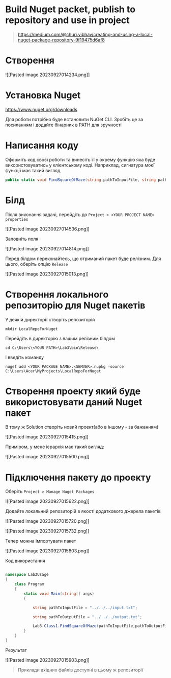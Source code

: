 # Build Nuget packet, publish to repository and use in project


>https://medium.com/@churi.vibhav/creating-and-using-a-local-nuget-package-repository-9f19475d6af8




# Створення 


![[Pasted image 20230927014234.png]]


# Установка Nuget

https://www.nuget.org/downloads

Для роботи потрібно буде встановити NuGet CLI. Зробіть це за посиланням і додайте бінарник в PATH для зручності

# Написання коду


Оформіть код своєї роботи та винесіть її у окрему функцію яка буде використовуватись у клієнтському коді. Наприклад, сигнатура моєї функції має такий вигляд


```csharp
public static void FindSquareOfMaze(string pathToInputFile, string pathToOutputFile)
```


# Білд


Після виконання задачі, перейдіть до `Project > <YOUR PROJECT NAME> properties`

![[Pasted image 20230927014536.png]]


Заповніть поля

![[Pasted image 20230927014814.png]]


Перед білдом переконайтесь, що отриманий пакет буде релізним. Для цього, оберіть опцію `Release`

![[Pasted image 20230927015013.png]]


# Створення локального репозиторію для Nuget пакетів

У деякій директорії створіть репозиторій

```shell
mkdir LocalRepoForNuget
```

Перейдіть в директорію з вашим релізним білдом

```shell
cd C:\Users\<YOUR PATH>\Lab3\bin\Release\
```

І введіть команду

```shell
nuget add <YOUR PACKAGE NAME>.<SEMVER>.nupkg -source C:\Users\Acer\MyProjects\LocalRepoForNuget
```



# Створення проекту який буде використовувати даний Nuget пакет


В тому ж Solution створіть новий проект(або в іншому - за бажанням)

![[Pasted image 20230927015415.png]]

Приміром, у мене ієрархія має такий вигляд:

![[Pasted image 20230927015500.png]]


# Підключення пакету до проекту


Оберіть `Project > Manage Nuget Packages`

![[Pasted image 20230927015622.png]]


Додайте локальний репозиторій в якості додаткового джерела пакетів

![[Pasted image 20230927015720.png]]


![[Pasted image 20230927015732.png]]


Тепер можна імпортувати пакет

![[Pasted image 20230927015803.png]]


Код використання

```csharp

namespace Lab3Usage
{
    class Program
    {
        static void Main(string[] args)
        {

            string pathToInputFile = "../../../input.txt";

            string pathToOutputFile = "../../../output.txt";

            Lab3.Class1.FindSquareOfMaze(pathToInputFile,pathToOutputFile);
        }
    }
}

```


Результат


![[Pasted image 20230927015903.png]]


>Приклади вхідних файлів доступні в цьому ж репозиторії


